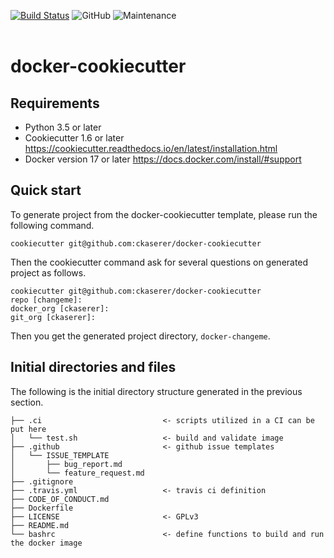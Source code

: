 [![Build Status](https://travis-ci.com/ckaserer/docker-cookiecutter.svg?branch=master)](https://travis-ci.com/ckaserer/docker-cookiecutter)
![GitHub](https://img.shields.io/github/license/ckaserer/docker-cookiecutter)
![Maintenance](https://img.shields.io/maintenance/yes/2020)
<br>
<br>

# docker-cookiecutter

Requirements
------------

* Python 3.5 or later
* Cookiecutter 1.6 or later https://cookiecutter.readthedocs.io/en/latest/installation.html
* Docker version 17 or later https://docs.docker.com/install/#support

Quick start
-----------

To generate project from the docker-cookiecutter template, please run the following command.

```
cookiecutter git@github.com:ckaserer/docker-cookiecutter
```

Then the cookiecutter command ask for several questions on generated project as follows.

```
cookiecutter git@github.com:ckaserer/docker-cookiecutter
repo [changeme]: 
docker_org [ckaserer]: 
git_org [ckaserer]: 
```

Then you get the generated project directory, ``docker-changeme``.

Initial directories and files
-----------------------------

The following is the initial directory structure generated in the previous section.

```
├── .ci                           <- scripts utilized in a CI can be put here
│   └── test.sh                   <- build and validate image 
├── .github                       <- github issue templates
│   └── ISSUE_TEMPLATE
│       ├── bug_report.md
│       └── feature_request.md
├── .gitignore
├── .travis.yml                   <- travis ci definition
├── CODE_OF_CONDUCT.md
├── Dockerfile
├── LICENSE                       <- GPLv3
├── README.md
└── bashrc                        <- define functions to build and run the docker image
```
